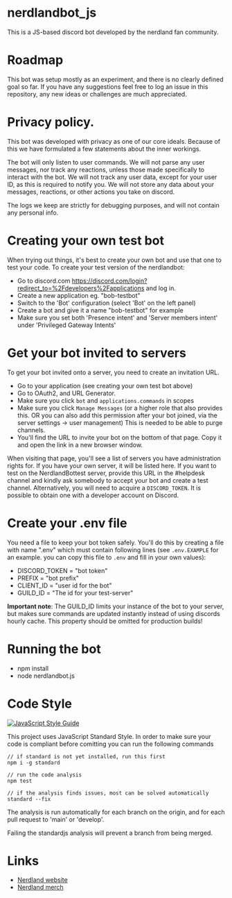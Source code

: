 # nerdlandbot_js
This is a JS-based discord bot developed by the nerdland fan community.

# Roadmap
This bot was setup mostly as an experiment, and there is no clearly defined goal so far.
If you have any suggestions feel free to log an issue in this repository, any new ideas or challenges are much appreciated.

# Privacy policy.
This bot was developed with privacy as one of our core ideals.
Because of this we have formulated a few statements about the inner workings.

The bot will only listen to user commands. 
We will not parse any user messages, nor track any reactions, unless those made specifically to interact with the bot.
We will not track any user data, except for your user ID, as this is required to notify you.
We will not store any data about your messages, reactions, or other actions you take on discord.

The logs we keep are strictly for debugging purposes, and will not contain any personal info.


# Creating your own test bot
When trying out things, it's best to create your own bot and use that one to test your code. To create your test version of the nerdlandbot:
- Go to discord.com https://discord.com/login?redirect_to=%2Fdevelopers%2Fapplications and log in.
- Create a new application eg. "bob-testbot"
- Switch to the 'Bot' configuration (select 'Bot' on the left panel)
- Create a bot and give it a name "bob-testbot" for example
- Make sure you set both 'Presence intent' and 'Server members intent' under 'Privileged Gateway Intents'

# Get your bot invited to servers
To get your bot invited onto a server, you need to create an invitation URL.
- Go to your application (see creating your own test bot above)
- Go to OAuth2, and URL Generator.
- Make sure you click `bot` and `applications.commands` in scopes
- Make sure you click `Manage Messages` (or a higher role that also provides this. OR you can also add this permission after your bot joined, via the server settings -> user management) This is needed to be able to purge channels.
- You'll find the URL to invite your bot on the bottom of that page. Copy it and open the link in a new browser window.

When visiting that page, you'll see a list of servers you have administration rights for. If you have your own server, it will be listed here. 
If you want to test on the NerdlandBottest server, provide this URL in the #helpdesk channel and kindly ask somebody to accept your bot and create a test channel.
Alternatively, you will need to acquire a `DISCORD_TOKEN`. It is possible to obtain one with a developer account on Discord.

# Create your .env file
You need a file to keep your bot token safely. You'll do this by creating a file with name ".env" which must contain following lines (see `.env.EXAMPLE` for an example. you can copy this file to `.env` and fill in your own values): 

- DISCORD_TOKEN = "bot token"
- PREFIX = "bot prefix"
- CLIENT_ID = "user id for the bot"
- GUILD_ID = "The id for your test-server"

**Important note**: The GUILD_ID limits your instance of the bot to your server, but makes sure commands are updated instantly instead of using discords hourly cache. This property should be omitted for production builds!

# Running the bot
- npm install
- node nerdlandbot.js

# Code Style
[![JavaScript Style Guide](https://cdn.rawgit.com/standard/standard/master/badge.svg)](https://github.com/standard/standard)

This project uses JavaScript Standard Style.
In order to make sure your code is compliant before comitting you can run the following commands

```
// if standard is not yet installed, run this first
npm i -g standard

// run the code analysis
npm test

// if the analysis finds issues, most can be solved automatically
standard --fix
```

The analysis is run automatically for each branch on the origin, and for each pull request to 'main' or 'develop'.

Failing the standardjs analysis will prevent a branch from being merged.



# Links
* [Nerdland website](https://nerdland.be)
* [Nerdland merch](https://www.mistert.be/nerdland)

